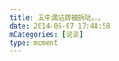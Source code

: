 ```yaml
---
title: 五中滴站牌被拆哒。。。
date: 2014-06-07 17:48:58
mCategories: [说说]
type: moment
---
```


<div id="pics-20140607174858"></div>

<script>
var data = [
    {"link": "2014-06-07_000000.jpeg", "type": "shuoshuo"}
];
picsRender(data, "pics-20140607174858");
</script>
